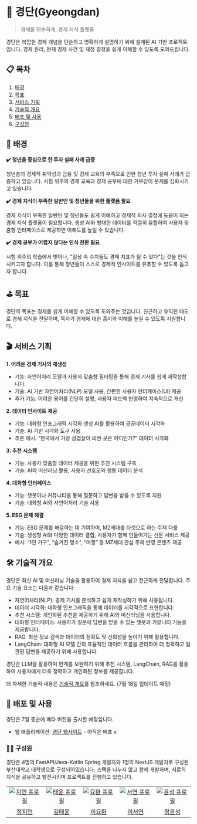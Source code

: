 # 🍡 경단(Gyeongdan)

> 경제를 단순하게, 경제 지식 플랫폼

경단은 복잡한 경제 개념을 단순하고 명확하게 설명하기 위해 설계된 AI 기반 프로젝트입니다. 경제 원리, 현재 경제 사건 및 재정 결정을 쉽게 이해할 수 있도록 도와드립니다.

## 📋 목차

1. [배경](#-배경)
2. [목표](#-목표)
3. [서비스 기획](#-서비스-기획)
4. [기술적 개요](#-기술적-개요)
5. [배포 및 사용](#-배포-및-사용)
6. [구성원](#-구성원)

## 🌁 배경

**✔️ 청년을 중심으로 한 투자 실패 사례 급증**

청년층의 경제적 취약성과 금융 및 경제 교육의 부족으로 인한 청년 투자 실패 사례가 급증하고 있습니다. 시험 위주의 경제 교육과 경제 공부에 대한 거부감이 문제를 심화시키고 있습니다.

**✔️ 경제 지식이 부족한 일반인 및 청년들을 위한 플랫폼 필요**

경제 지식이 부족한 일반인 및 청년들도 쉽게 이해하고 경제적 의사 결정에 도움이 되는 경제 지식 플랫폼이 필요합니다. 생성 AI와 방대한 데이터를 적절히 융합하여 사용자 맞춤형 인터페이스로 제공하면 이해도를 높일 수 있습니다.

**✔️ 경제 공부가 어렵지 않다는 인식 전환 필요**

시험 위주의 학습에서 벗어나, "일상 속 수치들도 경제 지표가 될 수 있다"는 것을 인식시키고자 합니다. 이를 통해 청년들이 스스로 경제적 인사이트를 유추할 수 있도록 돕고자 합니다.

## ⛳️ 목표

경단의 목표는 경제를 쉽게 이해할 수 있도록 도와주는 것입니다. 친근하고 유익한 태도로 경제 지식을 전달하며, 독자가 경제에 대한 흥미와 이해를 높일 수 있도록 지원합니다.

## 🎬 서비스 기획

**1. 어려운 경제 기사의 재생성**

- 기능: 자연어처리 모델과 사용자 맞춤형 필터링을 통해 경제 기사를 쉽게 재작성합니다.
- 기술: AI 기반 자연어처리(NLP) 모델 사용, 간편한 사용자 인터페이스(UI) 제공
- 추가 기능: 어려운 용어를 간단히 설명, 사용자 피드백 반영하여 지속적으로 개선

**2. 데이터 인사이트 제공**

- 기능: 대화형 인포그래픽 시각화 생성 AI를 활용하여 공공데이터 시각화
- 기술: AI 기반 시각화 도구 사용
- 추론 예시: “한국에서 가장 삼겹살이 비싼 곳은 어디인가?” 데이터 시각화

**3. 추천 시스템**

- 기능: 사용자 맞춤형 데이터 제공을 위한 추천 시스템 구축
- 기술: AI와 머신러닝 활용, 사용자 선호도와 행동 데이터 분석

**4. 대화형 인터페이스**

- 기능: 챗봇이나 커뮤니티를 통해 질문하고 답변을 받을 수 있도록 지원
- 기술: 대화형 AI와 자연어처리 기술 사용

**5. ESG 문제 해결**

- 기능: ESG 문제를 해결하는 데 기여하며, MZ세대를 타겟으로 하는 주제 다룸
- 기술: 생성형 AI와 다양한 데이터 결합, 사용자가 함께 만들어가는 신문 서비스 제공
- 예시: “1인 가구”, “숨겨진 명소”, “여행” 등 MZ세대 관심 주제 반영 콘텐츠 제공

## 🛠 기술적 개요

경단은 최신 AI 및 머신러닝 기술을 활용하여 경제 지식을 쉽고 친근하게 전달합니다. 주요 기술 요소는 다음과 같습니다:

- 자연어처리(NLP): 경제 기사를 분석하고 쉽게 재작성하기 위해 사용됩니다.
- 데이터 시각화: 대화형 인포그래픽을 통해 데이터를 시각적으로 표현합니다.
- 추천 시스템: 개인화된 추천을 제공하기 위해 AI와 머신러닝을 사용합니다.
- 대화형 인터페이스: 사용자가 질문에 답변을 받을 수 있는 챗봇과 커뮤니티 기능을 제공합니다.
- RAG: 최신 정보 검색과 데이터의 정확도 및 신뢰성을 높이기 위해 활용합니다.
- LangChain: 대화형 AI 모델 간의 효율적인 데이터 흐름을 관리하여 더 정확하고 일관된 답변을 제공하기 위해 사용합니다.

경단은 LLM을 활용하며 한계를 보완하기 위해 추천 시스템, LangChain, RAG를 활용하여 사용자에게 더욱 정확하고 개인화된 정보를 제공합니다.

더 자세한 기술적 내용은 [기술적 개요](./tech.md)를 참조하세요. (7월 18일 업데이트 예정)

## 🚀 배포 및 사용

경단은 7월 중순에 베타 버전을 출시할 예정입니다.

- 웹 애플리케이션: [경단 웹사이트]() - 아직은 배포 x

### 🧑‍💻 구성원

경단은 4명의 FastAPI/Java-Kotlin Spring 개발자와 1명의 NextJS 개발자로 구성된 부산대학교 대학생으로 구성되어있습니다. 스택을 나누지 않고 함께 개발하며, 서로의 지식을 공유하고 발전시키며 프로젝트를 진행하고 있습니다.
<table>
  <tr>
    <td align="center" width="200px">
      <a href="https://github.com/stopmin" target="_blank">
        <img src="https://avatars.githubusercontent.com/u/108014449?v=4" alt="지민 프로필" />
      </a>
    </td>
    <td align="center" width="200px">
      <a href="https://github.com/pykido" target="_blank">
        <img src="https://avatars.githubusercontent.com/u/77539625?v=4" alt="태윤 프로필" />
      </a>
    </td>
    <td align="center" width="200px">
      <a href="https://github.com/Vackam" target="_blank">
        <img src="https://avatars.githubusercontent.com/u/53655740?v=4" alt="요환 프로필" />
      </a>
    </td>
    <td align="center" width="200px">
      <a href="https://github.com/yeonddori" target="_blank">
        <img src="https://avatars.githubusercontent.com/u/126975394?v=4" alt="서연 프로필" />
      </a>
    </td>
    <td align="center" width="200px">
      <a href="https://github.com/YunseongJeong" target="_blank">
        <img src="https://avatars.githubusercontent.com/u/88422717?v=4" alt="윤성 프로필" />
      </a>
    </td>
  </tr>
  <tr>
    <td align="center">
      <a href="https://github.com/stopmin" target="_blank">
        정지민
      </a>
    </td>
    <td align="center">
      <a href="https://github.com/pykido" target="_blank">
        김태윤
      </a>
    </td>
    <td align="center">
      <a href="https://github.com/Vackam" target="_blank">
        이요환
      </a>
    </td>
    <td align="center">
      <a href="https://github.com/yeonddori" target="_blank">
        이서연
      </a>
    </td>
    <td align="center">
      <a href="https://github.com/YunseongJeong" target="_blank">
        정윤성
      </a>
    </td>
  </tr>
</table>
